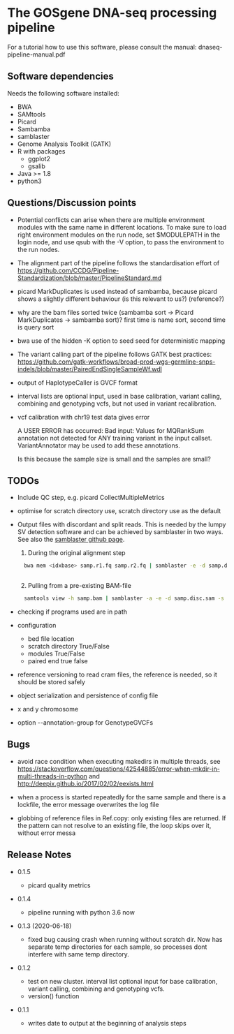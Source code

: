 # The GOSgene DNA-seq processing pipeline #


For a tutorial how to use this software, please consult the manual:
dnaseq-pipeline-manual.pdf

## Software dependencies

Needs the following software installed:

- BWA
- SAMtools
- Picard
- Sambamba
- samblaster
- Genome Analysis Toolkit (GATK)
- R with packages
    - ggplot2
	- gsalib
- Java >= 1.8
- python3

## Questions/Discussion points ##

* Potential conflicts can arise when there are multiple environment
  modules with the same name in different locations. To make sure to
  load right environment modules on the run node, set $MODULEPATH in
  the login node, and use qsub with the -V option, to pass the
  environment to the run nodes.

* The alignment part of the pipeline follows the standardisation
  effort of
  https://github.com/CCDG/Pipeline-Standardization/blob/master/PipelineStandard.md

* picard MarkDuplicates is used instead of sambamba, because picard
  shows a slightly different behaviour (is this relevant to us?)
  (reference?)

* why are the bam files sorted twice (sambamba sort -> Picard
  MarkDuplicates -> sambamba sort)? first time is name sort, second
  time is query sort

* bwa use of the hidden -K option to seed seed for deterministic
  mapping

* The variant calling part of the pipeline follows GATK best
  practices:
  https://github.com/gatk-workflows/broad-prod-wgs-germline-snps-indels/blob/master/PairedEndSingleSampleWf.wdl

* output of HaplotypeCaller is GVCF format

* interval lists are optional input, used in base calibration, variant
  calling, combining and genotyping vcfs, but not used in variant
  recalibration.

* vcf calibration with chr19 test data gives error

	A USER ERROR has occurred: Bad input: Values for MQRankSum
    annotation not detected for ANY training variant in the input
    callset. VariantAnnotator may be used to add these annotations.

  Is this because the sample size is small and the samples are small?


## TODOs ##

* Include QC step, e.g. picard CollectMultipleMetrics

* optimise for scratch directory use, scratch directory use as the default

* Output files with discordant and split reads. This is needed by the
  lumpy SV detection software and can be achieved by samblaster in two
  ways. See also the [samblaster github
  page](https://github.com/GregoryFaust/samblaster).

  
  1. During the original alignment step
  
  ```sh
    bwa mem <idxbase> samp.r1.fq samp.r2.fq | samblaster -e -d samp.disc.sam -s samp.split.sam | samtools view -Sb - > samp.out.bam
	
  ```

  2. Pulling from a pre-existing BAM-file

  ```sh
    samtools view -h samp.bam | samblaster -a -e -d samp.disc.sam -s samp.split.sam -o /dev/null
  ```
    
* checking if programs used are in path

* configuration
  * bed file location
  * scratch directory True/False
  * modules True/False
  * paired end true false

* reference versioning
  to read cram files, the reference is needed, so it should be stored safely
	
* object serialization and persistence of config file

* x and y chromosome

* option --annotation-group for GenotypeGVCFs


## Bugs ##

* avoid race condition when executing makedirs in multiple threads,
  see
  https://stackoverflow.com/questions/42544885/error-when-mkdir-in-multi-threads-in-python
  and http://deepix.github.io/2017/02/02/eexists.html

* when a process is started repeatedly for the same sample and there
  is a lockfile, the error message overwrites the log file
  
* globbing of reference files in Ref.copy: only existing files are
  returned. If the pattern can not resolve to an existing file, the
  loop skips over it, without error messa

## Release Notes ##

* 0.1.5
   * picard quality metrics
* 0.1.4
  * pipeline running with python 3.6 now
	
* 0.1.3 (2020-06-18)
  * fixed bug causing crash when running without scratch dir. Now has
    separate temp directories for each sample, so processes dont
    interfere with same temp directory.

* 0.1.2
  * test on new cluster. interval list optional input for base
    calibration, variant calling, combining and genotyping vcfs.
  * version() function

* 0.1.1
  * writes date to output at the beginning of analysis steps
